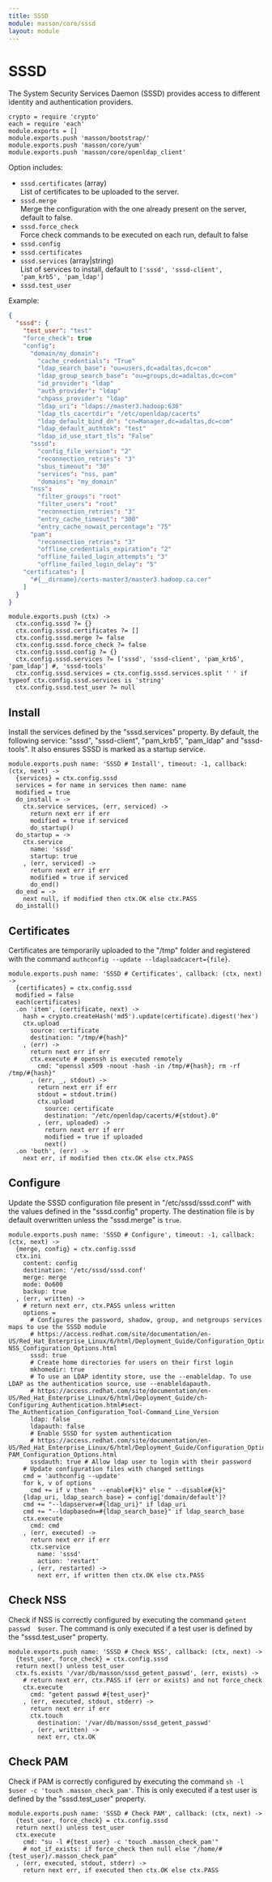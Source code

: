 ```yaml
---
title: SSSD
module: masson/core/sssd
layout: module
---
```


# SSSD

The System Security Services Daemon (SSSD) provides access to different 
identity and authentication providers.

    crypto = require 'crypto'
    each = require 'each'
    module.exports = []
    module.exports.push 'masson/bootstrap/'
    module.exports.push 'masson/core/yum'
    module.exports.push 'masson/core/openldap_client'

Option includes:   

*   `sssd.certificates` (array)   
    List of certificates to be uploaded to the server.   
*   `sssd.merge`   
    Merge the configuration with the one already present on the server, default 
    to false.
*   `sssd.force_check`   
    Force check commands to be executed on each run, default to false   
*   `sssd.config`   
*   `sssd.certificates`   
*   `sssd.services` (array|string)   
    List of services to install, default to `['sssd', 'sssd-client', 'pam_krb5', 'pam_ldap']`
*   `sssd.test_user`   

Example:

```json
{
  "sssd": {
    "test_user": "test"
    "force_check": true
    "config":
      "domain/my_domain":
        "cache_credentials": "True"
        "ldap_search_base": "ou=users,dc=adaltas,dc=com"
        "ldap_group_search_base": "ou=groups,dc=adaltas,dc=com"
        "id_provider": "ldap"
        "auth_provider": "ldap"
        "chpass_provider": "ldap"
        "ldap_uri": "ldaps://master3.hadoop:636"
        "ldap_tls_cacertdir": "/etc/openldap/cacerts"
        "ldap_default_bind_dn": "cn=Manager,dc=adaltas,dc=com"
        "ldap_default_authtok": "test"
        "ldap_id_use_start_tls": "False"
      "sssd":
        "config_file_version": "2"
        "reconnection_retries": "3"
        "sbus_timeout": "30"
        "services": "nss, pam"
        "domains": "my_domain"
      "nss":
        "filter_groups": "root"
        "filter_users": "root"
        "reconnection_retries": "3"
        "entry_cache_timeout": "300"
        "entry_cache_nowait_percentage": "75"
      "pam":
        "reconnection_retries": "3"
        "offline_credentials_expiration": "2"
        "offline_failed_login_attempts": "3"
        "offline_failed_login_delay": "5"
    "certificates": [
      "#{__dirname}/certs-master3/master3.hadoop.ca.cer"
    ]
  }
}
```

    module.exports.push (ctx) ->
      ctx.config.sssd ?= {}
      ctx.config.sssd.certificates ?= []
      ctx.config.sssd.merge ?= false
      ctx.config.sssd.force_check ?= false
      ctx.config.sssd.config ?= {}
      ctx.config.sssd.services ?= ['sssd', 'sssd-client', 'pam_krb5', 'pam_ldap'] #, 'sssd-tools'
      ctx.config.sssd.services = ctx.config.sssd.services.split ' ' if typeof ctx.config.sssd.services is 'string'
      ctx.config.sssd.test_user ?= null

## Install

Install the services defined by the "sssd.services" property. By default, the 
following service: "sssd", "sssd-client", "pam\_krb5", "pam\_ldap" and 
"sssd-tools". It also ensures SSSD is marked as a startup service.

    module.exports.push name: 'SSSD # Install', timeout: -1, callback: (ctx, next) ->
      {services} = ctx.config.sssd
      services = for name in services then name: name
      modified = true
      do_install = ->
        ctx.service services, (err, serviced) ->
          return next err if err
          modified = true if serviced
          do_startup()
      do_startup = ->
        ctx.service
          name: 'sssd'
          startup: true
        , (err, serviced) ->
          return next err if err
          modified = true if serviced
          do_end()
      do_end = ->
        next null, if modified then ctx.OK else ctx.PASS
      do_install()

## Certificates

Certificates are temporarily uploaded to the "/tmp" folder and registered with
the command `authconfig --update --ldaploadcacert={file}`.

    module.exports.push name: 'SSSD # Certificates', callback: (ctx, next) ->
      {certificates} = ctx.config.sssd
      modified = false
      each(certificates)
      .on 'item', (certificate, next) ->
        hash = crypto.createHash('md5').update(certificate).digest('hex')
        ctx.upload 
          source: certificate
          destination: "/tmp/#{hash}"
        , (err) ->
          return next err if err
          ctx.execute # openssh is executed remotely
            cmd: "openssl x509 -noout -hash -in /tmp/#{hash}; rm -rf /tmp/#{hash}"
          , (err, _, stdout) ->
            return next err if err
            stdout = stdout.trim()
            ctx.upload 
              source: certificate
              destination: "/etc/openldap/cacerts/#{stdout}.0"
            , (err, uploaded) ->
              return next err if err
              modified = true if uploaded
              next()
      .on 'both', (err) ->
        next err, if modified then ctx.OK else ctx.PASS

## Configure

Update the SSSD configuration file present in "/etc/sssd/sssd.conf" with the 
values defined in the "sssd.config" property. The destination file is by 
default overwritten unless the "sssd.merge" is `true`.

    module.exports.push name: 'SSSD # Configure', timeout: -1, callback: (ctx, next) ->
      {merge, config} = ctx.config.sssd
      ctx.ini
        content: config
        destination: '/etc/sssd/sssd.conf'
        merge: merge
        mode: 0o600
        backup: true
      , (err, written) ->
        # return next err, ctx.PASS unless written
        options =
          # Configures the password, shadow, group, and netgroups services maps to use the SSSD module
          # https://access.redhat.com/site/documentation/en-US/Red_Hat_Enterprise_Linux/6/html/Deployment_Guide/Configuration_Options-NSS_Configuration_Options.html
          sssd: true
          # Create home directories for users on their first login
          mkhomedir: true
          # To use an LDAP identity store, use the --enableldap. To use LDAP as the authentication source, use --enableldapauth.
          # https://access.redhat.com/site/documentation/en-US/Red_Hat_Enterprise_Linux/6/html/Deployment_Guide/ch-Configuring_Authentication.html#sect-The_Authentication_Configuration_Tool-Command_Line_Version
          ldap: false
          ldapauth: false
          # Enable SSSD for system authentication
          # https://access.redhat.com/site/documentation/en-US/Red_Hat_Enterprise_Linux/6/html/Deployment_Guide/Configuration_Options-PAM_Configuration_Options.html
          sssdauth: true # Allow ldap user to login with their password
        # Update configuration files with changed settings
        cmd = 'authconfig --update'
        for k, v of options
          cmd += if v then " --enable#{k}" else " --disable#{k}"
        {ldap_uri, ldap_search_base} = config['domain/default']?
        cmd += "--ldapserver=#{ldap_uri}" if ldap_uri
        cmd += "--ldapbasedn=#{ldap_search_base}" if ldap_search_base
        ctx.execute
          cmd: cmd
        , (err, executed) ->
          return next err if err
          ctx.service
            name: 'sssd'
            action: 'restart'
          , (err, restarted) ->
            next err, if written then ctx.OK else ctx.PASS

## Check NSS

Check if NSS is correctly configured by executing the command `getent passwd 
$user`. The command is only executed if a test user is defined by the 
"sssd.test_user" property.

    module.exports.push name: 'SSSD # Check NSS', callback: (ctx, next) ->
      {test_user, force_check} = ctx.config.sssd
      return next() unless test_user
      ctx.fs.exists '/var/db/masson/sssd_getent_passwd', (err, exists) ->
        # return next err, ctx.PASS if (err or exists) and not force_check
        ctx.execute
          cmd: "getent passwd #{test_user}"
        , (err, executed, stdout, stderr) ->
          return next err if err
          ctx.touch
            destination: '/var/db/masson/sssd_getent_passwd'
          , (err, written) ->
            next err, ctx.OK

## Check PAM

Check if PAM is correctly configured by executing the command 
`sh -l $user -c 'touch .masson_check_pam'`. This is only executed if a test 
user is defined by the "sssd.test_user" property.

    module.exports.push name: 'SSSD # Check PAM', callback: (ctx, next) ->
      {test_user, force_check} = ctx.config.sssd
      return next() unless test_user
      ctx.execute
        cmd: "su -l #{test_user} -c 'touch .masson_check_pam'"
        # not_if_exists: if force_check then null else "/home/#{test_user}/.masson_check_pam"
      , (err, executed, stdout, stderr) ->
        return next err, if executed then ctx.OK else ctx.PASS
        
      
      




















